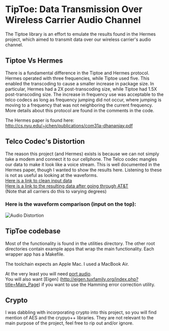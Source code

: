 # TipToe: Data Transmission Over Wireless Carrier Audio Channel

The Tiptoe library is an effort to emulate the results found in the
Hermes project, which aimed to transmit data over our wireless
carrier's audio channel.

## Tiptoe Vs Hermes
There is a fundamental difference in the Tiptoe and Hermes protocol.
Hermes operated with three frequencies, while Tiptoe used five.  This
enabled the transcoding to cause a smaller increase in package size.
In particular, Hermes had a 2X post-transcoding size, while Tiptoe had
1.5X post-transcoding size.  The increase in frequency use was
acceptable to the telco codecs as long as frequency jumping did not
occur, where jumping is moving to a frequency that was not neighboring
the current frequency.  More details about this protocol are found in
the comments in the code.

The Hermes paper is found here:
http://cs.nyu.edu/~jchen/publications/com31a-dhananjay.pdf

## Telco Codec's Distortion
The reason this project (and Hermes) exists is because we can not simply
take a modem and connect it to our cellphone.  The Telco codec mangles
our data to make it look like a voice stream.  This is well documented
in the Hermes paper, though I wanted to show the results here.  Listening to
these is not as useful as looking at the waveforms.  
[Here is a link to clean input data](https://s3.amazonaws.com/keithgould/tiptoe/clean_input.wav)  
[Here is a link to the resulting data after going through AT&T](https://s3.amazonaws.com/keithgould/tiptoe/output.wav)  
(Note that all carriers do this to varying degrees)  
  
### Here is the waveform comparison (input on the top):
![Audio Distortion](https://s3.amazonaws.com/keithgould/tiptoe/audio_compare.png)

## TipToe codebase
Most of the functionality is found in the utilities directory.  The
other root directories contain example apps that wrap the main
functionality.  Each wrapper app has a Makefile.

The toolchain expects an Apple Mac.  I used a MacBook Air.

At the very least you will need [port audio](http://www.portaudio.com/).  
You will also want [Eigen]
(http://eigen.tuxfamily.org/index.php?title=Main_Page) if you want to
use the Hamming error correction utility.

## Crypto
I was dabbling with incorporating crypto into this project, so you
will find mention of AES and the crypyo++ libraries.  They are not
relevant to the main purpose of the project, feel free to rip out
and/or ignore.
